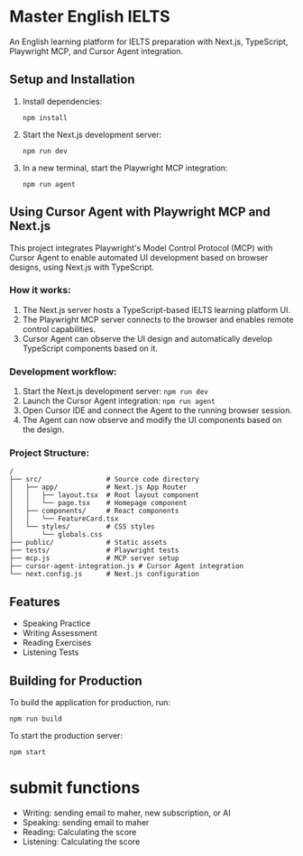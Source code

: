 # Master English IELTS

An English learning platform for IELTS preparation with Next.js, TypeScript, Playwright MCP, and Cursor Agent integration.

## Setup and Installation

1. Install dependencies:
   ```
   npm install
   ```

2. Start the Next.js development server:
   ```
   npm run dev
   ```

3. In a new terminal, start the Playwright MCP integration:
   ```
   npm run agent
   ```

## Using Cursor Agent with Playwright MCP and Next.js

This project integrates Playwright's Model Control Protocol (MCP) with Cursor Agent to enable automated UI development based on browser designs, using Next.js with TypeScript.

### How it works:

1. The Next.js server hosts a TypeScript-based IELTS learning platform UI.
2. The Playwright MCP server connects to the browser and enables remote control capabilities.
3. Cursor Agent can observe the UI design and automatically develop TypeScript components based on it.

### Development workflow:

1. Start the Next.js development server: `npm run dev`
2. Launch the Cursor Agent integration: `npm run agent`
3. Open Cursor IDE and connect the Agent to the running browser session.
4. The Agent can now observe and modify the UI components based on the design.

### Project Structure:

```
/
├── src/                # Source code directory
│   ├── app/            # Next.js App Router
│   │   ├── layout.tsx  # Root layout component
│   │   └── page.tsx    # Homepage component
│   ├── components/     # React components
│   │   └── FeatureCard.tsx
│   └── styles/         # CSS styles
│       └── globals.css
├── public/             # Static assets
├── tests/              # Playwright tests
├── mcp.js              # MCP server setup
├── cursor-agent-integration.js # Cursor Agent integration
└── next.config.js      # Next.js configuration
```

## Features

- Speaking Practice
- Writing Assessment
- Reading Exercises
- Listening Tests

## Building for Production

To build the application for production, run:

```
npm run build
```

To start the production server:

```
npm start
```



# submit functions
- Writing: sending email to maher, new subscription, or AI
- Speaking: sending email to maher 
- Reading: Calculating the score
- Listening: Calculating the score
